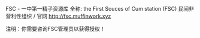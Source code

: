 FSC - 一中第一精子资源库
全称: the First Souces of Cum station (FSC)
民间非营利性组织 / 官网 http://fsc.muffinwork.xyz

注明：你需要咨询FSC管理员以获得授权！
